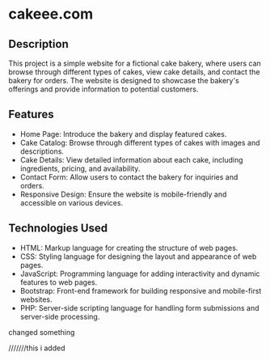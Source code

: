 # cakeee.com

## Description
This project is a simple website for a fictional cake bakery, where users can browse through different types of cakes, view cake details, and contact the bakery for orders. The website is designed to showcase the bakery's offerings and provide information to potential customers.

## Features
- Home Page: Introduce the bakery and display featured cakes.
- Cake Catalog: Browse through different types of cakes with images and descriptions.
- Cake Details: View detailed information about each cake, including ingredients, pricing, and availability.
- Contact Form: Allow users to contact the bakery for inquiries and orders.
- Responsive Design: Ensure the website is mobile-friendly and accessible on various devices.

## Technologies Used
- HTML: Markup language for creating the structure of web pages.
- CSS: Styling language for designing the layout and appearance of web pages.
- JavaScript: Programming language for adding interactivity and dynamic features to web pages.
- Bootstrap: Front-end framework for building responsive and mobile-first websites.
- PHP: Server-side scripting language for handling form submissions and server-side processing.

changed something


///////this i added
